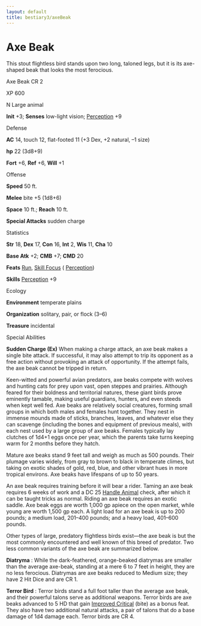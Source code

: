 ```yaml
---
layout: default
title: bestiary3/axeBeak
---
```

# Axe Beak

This stout flightless bird stands upon two long, taloned legs, but it is its axe-shaped beak that looks the most ferocious.

Axe Beak CR 2

XP 600

N Large animal

**Init** +3; **Senses** low-light vision; [Perception](skill_dir/perception#_perception) +9

Defense

**AC** 14, touch 12, flat-footed 11 (+3 Dex, +2 natural, –1 size)

**hp** 22 (3d8+9)

**Fort** +6, **Ref** +6, **Will** +1

Offense

**Speed** 50 ft.

**Melee** bite +5 (1d8+6)

**Space** 10 ft.; **Reach** 10 ft.

**Special Attacks** sudden charge

Statistics

**Str** 18, **Dex** 17, **Con** 16, **Int** 2, **Wis** 11, **Cha** 10

**Base Atk** +2; **CMB** +7; **CMD** 20

**Feats** [Run](feats#_run), [Skill Focus](feats#_skill-focus) ( [Perception](skills/perception#_perception))

**Skills** [Perception](skill_dir/perception#_perception) +9

Ecology

**Environment** temperate plains

**Organization** solitary, pair, or flock (3–6)

**Treasure** incidental

Special Abilities

**Sudden Charge (Ex)** When making a charge attack, an axe beak makes a single bite attack. If successful, it may also attempt to trip its opponent as a free action without provoking an attack of opportunity. If the attempt fails, the axe beak cannot be tripped in return.

Keen-witted and powerful avian predators, axe beaks compete with wolves and hunting cats for prey upon vast, open steppes and prairies. Although feared for their boldness and territorial natures, these giant birds prove eminently tamable, making useful guardians, hunters, and even steeds when kept well fed. Axe beaks are relatively social creatures, forming small groups in which both males and females hunt together. They nest in immense mounds made of sticks, branches, leaves, and whatever else they can scavenge (including the bones and equipment of previous meals), with each nest used by a large group of axe beaks. Females typically lay clutches of 1d4+1 eggs once per year, which the parents take turns keeping warm for 2 months before they hatch.

Mature axe beaks stand 9 feet tall and weigh as much as 500 pounds. Their plumage varies widely, from gray to brown to black in temperate climes, but taking on exotic shades of gold, red, blue, and other vibrant hues in more tropical environs. Axe beaks have lifespans of up to 50 years.

An axe beak requires training before it will bear a rider. Taming an axe beak requires 6 weeks of work and a DC 25 [Handle Animal](skills/handleAnimal#_handle-animal) check, after which it can be taught tricks as normal. Riding an axe beak requires an exotic saddle. Axe beak eggs are worth 1,000 gp apiece on the open market, while young are worth 1,500 gp each. A light load for an axe beak is up to 200 pounds; a medium load, 201–400 pounds; and a heavy load, 401–600 pounds.

Other types of large, predatory flightless birds exist—the axe beak is but the most commonly encountered and well known of this breed of predator. Two less common variants of the axe beak are summarized below.

**Diatryma** : While the dark-feathered, orange-beaked diatrymas are smaller than the average axe-beak, standing at a mere 6 to 7 feet in height, they are no less ferocious. Diatrymas are axe beaks reduced to Medium size; they have 2 Hit Dice and are CR 1.

**Terror Bird** : Terror birds stand a full foot taller than the average axe beak, and their powerful talons serve as additional weapons. Terror birds are axe beaks advanced to 5 HD that gain [Improved Critical](feats#_improved-critical) (bite) as a bonus feat. They also have two additional natural attacks, a pair of talons that do a base damage of 1d4 damage each. Terror birds are CR 4.

